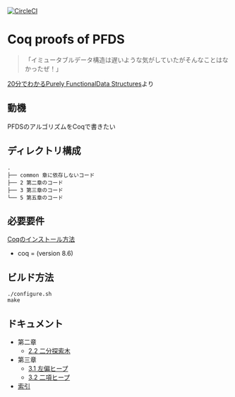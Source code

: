 [![CircleCI](https://circleci.com/gh/yoshihiro503/pfds_coq.svg?style=svg)](https://circleci.com/gh/yoshihiro503/pfds_coq)

# Coq proofs of PFDS

> 「イミュータブルデータ構造は遅いような気がしていたがそんなことはなかったぜ！」

[20分でわかるPurely FunctionalData Structures](http://www.kmonos.net/pub/Presen/PFDS.pdf)より

## 動機

PFDSのアルゴリズムをCoqで書きたい

## ディレクトリ構成

```tree
.
├── common 章に依存しないコード
├── 2 第二章のコード
├── 3 第三章のコード
└── 5 第五章のコード
```


## 必要要件

[Coqのインストール方法](https://employment.en-japan.com/engineerhub/entry/2018/08/10/110000)

* coq = (version 8.6)


## ビルド方法

```console
./configure.sh
make
```


## ドキュメント

- 第二章
    - [2.2 二分探索木](http://yoshihiro503.github.io/pfds_coq/PFDS.2.BinaryTree.html)
- 第三章
    - [3.1 左偏ヒープ](http://yoshihiro503.github.io/pfds_coq/PFDS.3.LeftistHeap.html)
    - [3.2 二項ヒープ](http://yoshihiro503.github.io/pfds_coq/PFDS.3.BinomialHeap.html)
- [索引](http://yoshihiro503.github.io/pfds_coq/index.html)
